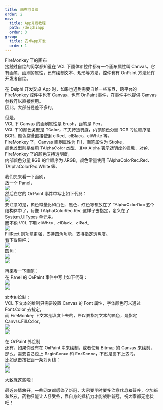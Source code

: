 ```yaml
---
title: 画布与自绘
order: 2
nav:
  title: App开发教程
  path: /delphiapp
  order: 3
group:
  title: 安卓App开发
  order: 1
---
```


FireMonkey 下的画布  
接触过自绘的同学都知道在 VCL 下窗体和控件都有一个画布属性叫 Canvas，它有画笔、画刷的属性，还有绘制文本、矩形等方法，控件也有 OnPaint 方法允许开发者自绘。

在 Delphi 开发安卓 App 时，如果也遇到需要自绘一些东西，跨平台的 FireMonkey 控件中也有 Canvas，也有 OnPaint 事件，在事件中也提供 Canvas 参数可以直接使用。  
因此，大部分是差不多的。

但是，  
VCL 下 Canvas 的画刷属性是 Brush，画笔是 Pen，  
VCL 下的颜色类型是 TColor，不支持透明度，内部颜色分量 RGB 的位顺序是 BGR，颜色常量直接使用 clRed、clBlack、clWhite 等。  
FireMonkey 下，Canvas 画刷属性为 Fill，画笔属性为 Stroke，  
颜色类型则是使用 TAlphaColor 类型，其中 Alpha 表示透明度的意思，对的，FireMonkey 下的颜色支持透明度，  
内部颜色分量 RGB 的位顺序为 ARGB，颜色常量使用 TAlphaColorRec.Red、TAlphaColorRec.White 等。

我们先来看一下画刷，  
放一个 Panel，  
![](http://www.orangeui.cn:8080/wordpress/wp-content/uploads/2022/12/word-image-4.png)  
然后在它的 OnPaint 事件中写上如下代码：  
![](http://www.orangeui.cn:8080/wordpress/wp-content/uploads/2022/12/word-image-5.png)  
要注意的是，颜色常量比如白色、黑色、红色等都放在了 TAlphaColorRec 这个结构体中了，用像 TAlphaColorRec.Red 这样子去指定，定义在了 System.UITypes 单元中。  
而不像 VCL 下用 clWhite、clBlack、clRed。  
![](http://www.orangeui.cn:8080/wordpress/wp-content/uploads/2022/12/word-image-6.png)  
FillRect 则功能更强，支持圆角功能，支持指定透明度。  
看下效果吧：  
![](http://www.orangeui.cn:8080/wordpress/wp-content/uploads/2022/12/word-image-7.png)  
圆角：  
![](http://www.orangeui.cn:8080/wordpress/wp-content/uploads/2022/12/word-image-8.png)  
![](http://www.orangeui.cn:8080/wordpress/wp-content/uploads/2022/12/word-image-9.png)

再来看一下画笔：  
在 Panel 的 OnPaint 事件中写上如下代码：  
![](http://www.orangeui.cn:8080/wordpress/wp-content/uploads/2022/12/word-image-10.png)  
![](http://www.orangeui.cn:8080/wordpress/wp-content/uploads/2022/12/word-image-11.png)

文本的绘制：  
VCL 下文本的绘制只需要设置 Canvas 的 Font 属性，字体颜色可以通过 Font.Color 去指定，  
而 FireMonkey 下文本是填度上去的，所以要指定文本的颜色，是指定 Canvas.Fill.Color。  
![](http://www.orangeui.cn:8080/wordpress/wp-content/uploads/2022/12/word-image-12.png)  
![](http://www.orangeui.cn:8080/wordpress/wp-content/uploads/2022/12/word-image-13.png)

在 OnPaint 外绘制  
还有，如果你没有在 OnPaint 中来绘制，或者使用 Bitmap 的 Canvas 来绘制，  
那么，需要自己包上 BeginSence 和 EndSence，不然是画不上去的。  
比如点击按钮画一条对角线：  
![](http://www.orangeui.cn:8080/wordpress/wp-content/uploads/2022/12/word-image-14.png)  
![](http://www.orangeui.cn:8080/wordpress/wp-content/uploads/2022/12/word-image-15.png)

大致就这些啦！

最近疫情放开，一些网友都感染了新冠，大家要平时要多注意休息和营养，少加班和熬夜，药物只能让人好受些，靠自身的抵抗力才能战胜新冠，祝大家都无症状吧！
